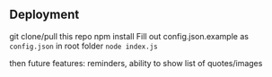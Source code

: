 

## Deployment
git clone/pull this repo
npm install
Fill out config.json.example as `config.json` in root folder
`node index.js`

then future features: reminders, ability to show list of quotes/images